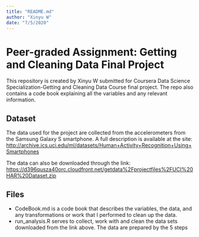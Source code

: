 ```yaml
---
title: "README.md"
author: "Xinyu W"
date: "7/5/2020"
---
```


# Peer-graded Assignment: Getting and Cleaning Data Final Project

This repository is created by Xinyu W submitted for Coursera Data Science Specialization-Getting and Cleaning Data Course final project. The repo also contains a code book explaining all the variables and any relevant information.

## Dataset
The data used for the project are collected from the accelerometers from the Samsung Galaxy S smartphone. A full description is available at the site: http://archive.ics.uci.edu/ml/datasets/Human+Activity+Recognition+Using+Smartphones

The data can also be downloaded through the link:
https://d396qusza40orc.cloudfront.net/getdata%2Fprojectfiles%2FUCI%20HAR%20Dataset.zip

## Files
* CodeBook.md is a code book that describes the variables, the data, and any transformations or work that I performed to clean up the data.
* run_analysis.R serves to collect, work with and clean the data sets downloaded from the link above. The data are prepared by the 5 steps